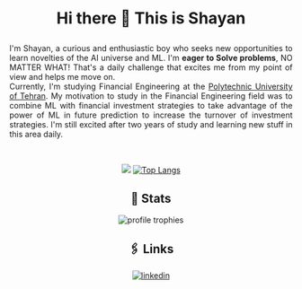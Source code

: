 # <p align="center">Hi there 👋 This is Shayan</p>
<p align="justify">
I'm Shayan, a curious and enthusiastic boy who seeks new opportunities to learn novelties of the AI universe and ML. I'm <b>eager to Solve problems</b>, NO MATTER WHAT! That's a daily challenge that excites me from my point of view and helps me move on.</br>Currently, I'm studying Financial Engineering at the <a href=https://aut.ac.ir/en>Polytechnic University of Tehran</a>. My motivation to study in the Financial Engineering field was to combine ML with financial investment strategies to take advantage of the power of ML in future prediction to increase the turnover of investment strategies. I'm still excited after two years of study and learning new stuff in this area daily.</p></br>


<div align="center">

[![](https://github-readme-stats.vercel.app/api?username=shayandavoodii&show-icons=true&hide=prs&theme=dark,issues)](https://github.com/shayandavoodii)
[![Top Langs](https://github-readme-stats.vercel.app/api/top-langs/?username=shayandavoodii&layout=compact&langs_count=10&theme=merko)](https://github.com/shayandavoodii)



## 🎯 Stats
<img src="https://github-profile-trophy.vercel.app/?username=shayandavoodii&row=1&column=6&margin-h=8&theme=darkhub&count_private=true&margin-w=15&no-frame=true&title=Stars,Followers,Commits,Repositories" alt="profile trophies" />



## 🖇️ Links
[![linkedin](https://img.shields.io/badge/LinkedIn-0077B5?style=for-the-badge&logo=LinkedIn&logoColor=white)](https://www.linkedin.com/in/shayandavoodi)

</div>

<!--
**shayandavoodii/shayandavoodii** is a ✨ _special_ ✨ repository because its `README.md` (this file) appears on your GitHub profile.
[![](https://github-readme-stats.vercel.app/api?username=shayandavoodii&show-icons=true&hide=prs&bg_color=30,dfe6e9,fa8231,fab1a0,b2bec3,00cec9,00cec9,bdc3c7,bdc3c7,issues)](https://github.com/shayandavoodii)

Here are some ideas to get you started:

- 🔭 I’m currently working on ...
- 🌱 I’m currently learning ...
- 👯 I’m looking to collaborate on ...
- 🤔 I’m looking for help with ...
- 💬 Ask me about ...
- 📫 How to reach me: ...
- 😄 Pronouns: ...
- ⚡ Fun fact: ...
-->
